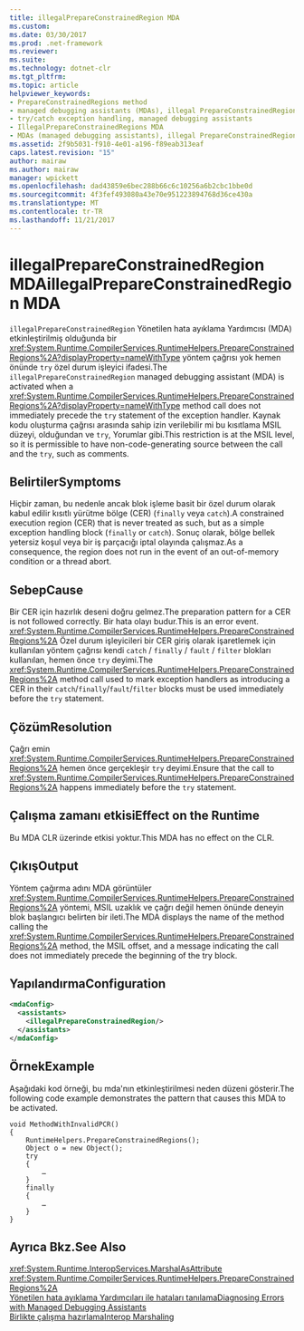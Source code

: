```yaml
---
title: illegalPrepareConstrainedRegion MDA
ms.custom: 
ms.date: 03/30/2017
ms.prod: .net-framework
ms.reviewer: 
ms.suite: 
ms.technology: dotnet-clr
ms.tgt_pltfrm: 
ms.topic: article
helpviewer_keywords:
- PrepareConstrainedRegions method
- managed debugging assistants (MDAs), illegal PrepareConstrainedRegions
- try/catch exception handling, managed debugging assistants
- IllegalPrepareConstrainedRegions MDA
- MDAs (managed debugging assistants), illegal PrepareConstrainedRegions
ms.assetid: 2f9b5031-f910-4e01-a196-f89eab313eaf
caps.latest.revision: "15"
author: mairaw
ms.author: mairaw
manager: wpickett
ms.openlocfilehash: dad43859e6bec288b66c6c10256a6b2cbc1bbe0d
ms.sourcegitcommit: 4f3fef493080a43e70e951223894768d36ce430a
ms.translationtype: MT
ms.contentlocale: tr-TR
ms.lasthandoff: 11/21/2017
---
```

# <a name="illegalprepareconstrainedregion-mda"></a><span data-ttu-id="a83af-102">illegalPrepareConstrainedRegion MDA</span><span class="sxs-lookup"><span data-stu-id="a83af-102">illegalPrepareConstrainedRegion MDA</span></span>
<span data-ttu-id="a83af-103">`illegalPrepareConstrainedRegion` Yönetilen hata ayıklama Yardımcısı (MDA) etkinleştirilmiş olduğunda bir <xref:System.Runtime.CompilerServices.RuntimeHelpers.PrepareConstrainedRegions%2A?displayProperty=nameWithType> yöntem çağrısı yok hemen önünde `try` özel durum işleyici ifadesi.</span><span class="sxs-lookup"><span data-stu-id="a83af-103">The `illegalPrepareConstrainedRegion` managed debugging assistant (MDA) is activated when a <xref:System.Runtime.CompilerServices.RuntimeHelpers.PrepareConstrainedRegions%2A?displayProperty=nameWithType> method call does not immediately precede the `try` statement of the exception handler.</span></span> <span data-ttu-id="a83af-104">Kaynak kodu oluşturma çağrısı arasında sahip izin verilebilir mi bu kısıtlama MSIL düzeyi, olduğundan ve `try`, Yorumlar gibi.</span><span class="sxs-lookup"><span data-stu-id="a83af-104">This restriction is at the MSIL level, so it is permissible to have non-code-generating source between the call and the `try`, such as comments.</span></span>  
  
## <a name="symptoms"></a><span data-ttu-id="a83af-105">Belirtiler</span><span class="sxs-lookup"><span data-stu-id="a83af-105">Symptoms</span></span>  
 <span data-ttu-id="a83af-106">Hiçbir zaman, bu nedenle ancak blok işleme basit bir özel durum olarak kabul edilir kısıtlı yürütme bölge (CER) (`finally` veya `catch`).</span><span class="sxs-lookup"><span data-stu-id="a83af-106">A constrained execution region (CER) that is never treated as such, but as a simple exception handling block (`finally` or `catch`).</span></span> <span data-ttu-id="a83af-107">Sonuç olarak, bölge bellek yetersiz koşul veya bir iş parçacığı iptal olayında çalışmaz.</span><span class="sxs-lookup"><span data-stu-id="a83af-107">As a consequence, the region does not run in the event of an out-of-memory condition or a thread abort.</span></span>  
  
## <a name="cause"></a><span data-ttu-id="a83af-108">Sebep</span><span class="sxs-lookup"><span data-stu-id="a83af-108">Cause</span></span>  
 <span data-ttu-id="a83af-109">Bir CER için hazırlık deseni doğru gelmez.</span><span class="sxs-lookup"><span data-stu-id="a83af-109">The preparation pattern for a CER is not followed correctly.</span></span>  <span data-ttu-id="a83af-110">Bir hata olayı budur.</span><span class="sxs-lookup"><span data-stu-id="a83af-110">This is an error event.</span></span> <span data-ttu-id="a83af-111"><xref:System.Runtime.CompilerServices.RuntimeHelpers.PrepareConstrainedRegions%2A> Özel durum işleyicileri bir CER giriş olarak işaretlemek için kullanılan yöntem çağrısı kendi `catch` / `finally` / `fault` / `filter` blokları kullanılan, hemen önce `try` deyimi.</span><span class="sxs-lookup"><span data-stu-id="a83af-111">The <xref:System.Runtime.CompilerServices.RuntimeHelpers.PrepareConstrainedRegions%2A> method call used to mark exception handlers as introducing a CER in their `catch`/`finally`/`fault`/`filter` blocks must be used immediately before the `try` statement.</span></span>  
  
## <a name="resolution"></a><span data-ttu-id="a83af-112">Çözüm</span><span class="sxs-lookup"><span data-stu-id="a83af-112">Resolution</span></span>  
 <span data-ttu-id="a83af-113">Çağrı emin <xref:System.Runtime.CompilerServices.RuntimeHelpers.PrepareConstrainedRegions%2A> hemen önce gerçekleşir `try` deyimi.</span><span class="sxs-lookup"><span data-stu-id="a83af-113">Ensure that the call to <xref:System.Runtime.CompilerServices.RuntimeHelpers.PrepareConstrainedRegions%2A> happens immediately before the `try` statement.</span></span>  
  
## <a name="effect-on-the-runtime"></a><span data-ttu-id="a83af-114">Çalışma zamanı etkisi</span><span class="sxs-lookup"><span data-stu-id="a83af-114">Effect on the Runtime</span></span>  
 <span data-ttu-id="a83af-115">Bu MDA CLR üzerinde etkisi yoktur.</span><span class="sxs-lookup"><span data-stu-id="a83af-115">This MDA has no effect on the CLR.</span></span>  
  
## <a name="output"></a><span data-ttu-id="a83af-116">Çıkış</span><span class="sxs-lookup"><span data-stu-id="a83af-116">Output</span></span>  
 <span data-ttu-id="a83af-117">Yöntem çağırma adını MDA görüntüler <xref:System.Runtime.CompilerServices.RuntimeHelpers.PrepareConstrainedRegions%2A> yöntemi, MSIL uzaklık ve çağrı değil hemen önünde deneyin blok başlangıcı belirten bir ileti.</span><span class="sxs-lookup"><span data-stu-id="a83af-117">The MDA displays the name of the method calling the <xref:System.Runtime.CompilerServices.RuntimeHelpers.PrepareConstrainedRegions%2A> method, the MSIL offset, and a message indicating the call does not immediately precede the beginning of the try block.</span></span>  
  
## <a name="configuration"></a><span data-ttu-id="a83af-118">Yapılandırma</span><span class="sxs-lookup"><span data-stu-id="a83af-118">Configuration</span></span>  
  
```xml  
<mdaConfig>  
  <assistants>  
    <illegalPrepareConstrainedRegion/>  
  </assistants>  
</mdaConfig>  
```  
  
## <a name="example"></a><span data-ttu-id="a83af-119">Örnek</span><span class="sxs-lookup"><span data-stu-id="a83af-119">Example</span></span>  
 <span data-ttu-id="a83af-120">Aşağıdaki kod örneği, bu mda'nın etkinleştirilmesi neden düzeni gösterir.</span><span class="sxs-lookup"><span data-stu-id="a83af-120">The following code example demonstrates the pattern that causes this MDA to be activated.</span></span>  
  
```  
void MethodWithInvalidPCR()  
{  
    RuntimeHelpers.PrepareConstrainedRegions();  
    Object o = new Object();  
    try  
    {  
        …  
    }  
    finally  
    {  
        …  
    }  
}  
```  
  
## <a name="see-also"></a><span data-ttu-id="a83af-121">Ayrıca Bkz.</span><span class="sxs-lookup"><span data-stu-id="a83af-121">See Also</span></span>  
 <xref:System.Runtime.InteropServices.MarshalAsAttribute>  
 <xref:System.Runtime.CompilerServices.RuntimeHelpers.PrepareConstrainedRegions%2A>  
 [<span data-ttu-id="a83af-122">Yönetilen hata ayıklama Yardımcıları ile hataları tanılama</span><span class="sxs-lookup"><span data-stu-id="a83af-122">Diagnosing Errors with Managed Debugging Assistants</span></span>](../../../docs/framework/debug-trace-profile/diagnosing-errors-with-managed-debugging-assistants.md)  
 [<span data-ttu-id="a83af-123">Birlikte çalışma hazırlama</span><span class="sxs-lookup"><span data-stu-id="a83af-123">Interop Marshaling</span></span>](../../../docs/framework/interop/interop-marshaling.md)
